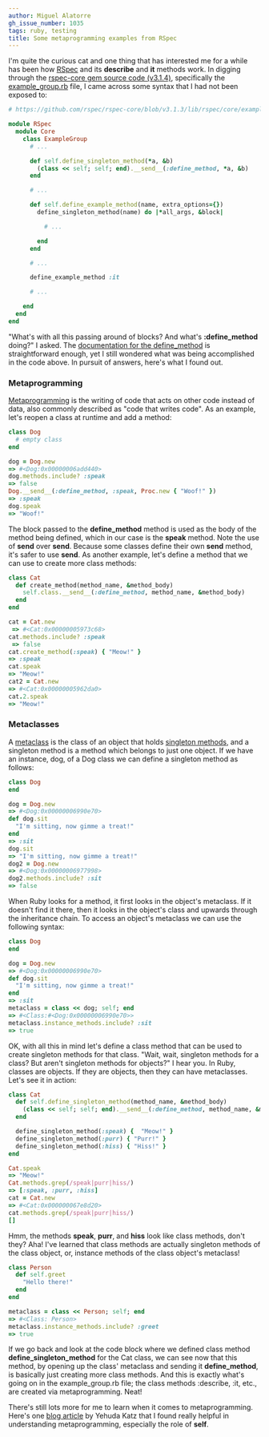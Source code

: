 ```yaml
---
author: Miguel Alatorre
gh_issue_number: 1035
tags: ruby, testing
title: Some metaprogramming examples from RSpec
---
```


I'm quite the curious cat and one thing that has interested me for a while has been how [RSpec](http://rspec.info/) and its **describe** and **it** methods work. In digging through  the [rspec-core gem source code (v3.1.4)](https://github.com/rspec/rspec-core/tree/v3.1.4), specifically the [example_group.rb](https://github.com/rspec/rspec-core/blob/v3.1.3/lib/rspec/core/example_group.rb) file, I came across some syntax that I had not been exposed to:

```ruby
# https://github.com/rspec/rspec-core/blob/v3.1.3/lib/rspec/core/example_group.rb

module RSpec
  module Core
    class ExampleGroup
      # ...

      def self.define_singleton_method(*a, &b)
        (class << self; self; end).__send__(:define_method, *a, &b)
      end

      # ...

      def self.define_example_method(name, extra_options={})
        define_singleton_method(name) do |*all_args, &block|

          # ...

        end
      end

      # ...

      define_example_method :it

      # ...

    end
  end
end
```

"What's with all this passing around of blocks? And what's **:define_method** doing?" I asked. The [documentation for the define_method](http://apidock.com/ruby/Module/define_method) is straightforward enough, yet I still wondered what was being accomplished in the code above. In pursuit of answers, here's what I found out.

### Metaprogramming

[Metaprogramming](http://en.wikipedia.org/wiki/Metaprogramming) is the writing of code that acts on other code instead of data, also commonly described as "code that writes code". As an example, let's reopen a class at runtime and add a method:

```ruby
class Dog
  # empty class
end

dog = Dog.new
=> #<Dog:0x00000006add440>
dog.methods.include? :speak
=> false
Dog.__send__(:define_method, :speak, Proc.new { "Woof!" })
=> :speak
dog.speak
=> "Woof!"
```

The block passed to the **define_method** method is used as the body of the method being defined, which in our case is the **speak** method. Note the use of **__send__** over **send**. Because some classes define their own **send** method, it's safer to use **__send__**. As another example, let's define a method that we can use to create more class methods:

```ruby
class Cat
  def create_method(method_name, &method_body)
    self.class.__send__(:define_method, method_name, &method_body)
  end
end

cat = Cat.new
 => #<Cat:0x00000005973c68>
cat.methods.include? :speak
 => false
cat.create_method(:speak) { "Meow!" }
=> :speak
cat.speak
=> "Meow!"
cat2 = Cat.new
=> #<Cat:0x00000005962da0>
cat.2.speak
=> "Meow!"
```

### Metaclasses

A [metaclass](http://en.wikipedia.org/wiki/Metaclass) is the class of an object that holds [singleton methods](http://en.wikipedia.org/wiki/Singleton_pattern), and a singleton method is a method which belongs to just one object. If we have an instance, dog, of a Dog class we can define a singleton method as follows:

```ruby
class Dog
end

dog = Dog.new
=> #<Dog:0x00000006990e70>
def dog.sit
  "I'm sitting, now gimme a treat!"
end
=> :sit
dog.sit
=> "I'm sitting, now gimme a treat!"
dog2 = Dog.new
=> #<Dog:0x00000006977998>
dog2.methods.include? :sit
=> false
```

When Ruby looks for a method, it first looks in the object's metaclass. If it doesn't find it there, then it looks in the object's class and upwards through the inheritance chain. To access an object's metaclass we can use the following syntax:

```ruby
class Dog
end

dog = Dog.new
=> #<Dog:0x00000006990e70>
def dog.sit
  "I'm sitting, now gimme a treat!"
end
=> :sit
metaclass = class << dog; self; end
=> #<Class:#<Dog:0x00000006990e70>>
metaclass.instance_methods.include? :sit
=> true
```

OK, with all this in mind let's define a class method that can be used to create singleton methods for that class. "Wait, wait, singleton methods for a class? But aren't singleton methods for objects?" I hear you.
In Ruby, classes are objects. If they are objects, then they can have metaclasses. Let's see it in action:

```ruby
class Cat
  def self.define_singleton_method(method_name, &method_body)
    (class << self; self; end).__send__(:define_method, method_name, &method_body)
  end

  define_singleton_method(:speak) {  "Meow!" }
  define_singleton_method(:purr) { "Purr!" }
  define_singleton_method(:hiss) { "Hiss!" }
end

Cat.speak
=> "Meow!"
Cat.methods.grep(/speak|purr|hiss/)
=> [:speak, :purr, :hiss]
cat = Cat.new
=> #<Cat:0x000000067e8d20>
cat.methods.grep(/speak|purr|hiss/)
[]
```

Hmm, the methods **speak**, **purr**, and **hiss** look like class methods, don't they? Aha! I've learned that class methods are actually singleton methods of the class object, or, instance methods of the class object's metaclass!

```ruby
class Person
  def self.greet
    "Hello there!"
  end
end

metaclass = class << Person; self; end
=> #<Class: Person>
metaclass.instance_methods.include? :greet
=> true
```

If we go back and look at the code block where we defined class method **define_singleton_method** for the Cat class,
we can see now that this method, by opening up the class' metaclass and sending it **define_method**, is basically just creating
more class methods. And this is exactly what's going on in the example_group.rb file; the class methods :describe, :it, etc., are created via metaprogramming. Neat!

There's still lots more for me to learn when it comes to metaprogramming. Here's one [blog article](http://yehudakatz.com/2009/11/15/metaprogramming-in-ruby-its-all-about-the-self/) by Yehuda Katz that I found really helpful in understanding metaprogramming, especially the role of **self**.

